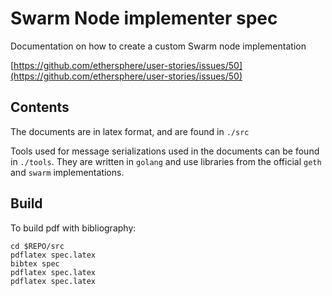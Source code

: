 # Swarm Node implementer spec

Documentation on how to create a custom Swarm node implementation

[https://github.com/ethersphere/user-stories/issues/50](https://github.com/ethersphere/user-stories/issues/50)

## Contents

The documents are in latex format, and are found in `./src`

Tools used for message serializations used in the documents can be found in `./tools`. They are written in `golang` and use libraries from the official `geth` and `swarm` implementations.

## Build

To build pdf with bibliography:

```
cd $REPO/src
pdflatex spec.latex
bibtex spec
pdflatex spec.latex
pdflatex spec.latex
```
